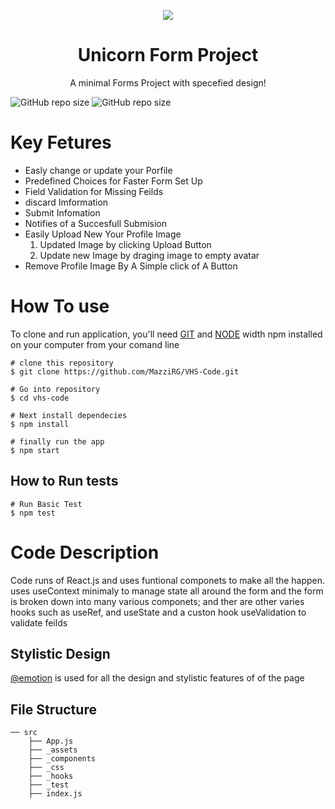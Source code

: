 


<p align="center">
  <img src="https://i.ibb.co/BGqTNk4/Group-1-2.png" />
</p>

<h1 align="center"> Unicorn Form Project </h1>

<p align="center"> A minimal Forms Project with specefied design! </p>

![GitHub repo size](https://img.shields.io/badge/Library-React-blue)
![GitHub repo size](https://img.shields.io/badge/Styles-Emotion-blueviolet)

# Key Fetures
- Easly change or update your Porfile 
- Predefined Choices for Faster Form Set Up
- Field Validation for Missing Feilds
- discard Imformation
- Submit Infomation
- Notifies of a Succesfull Submision
- Easily Upload New Your Profile Image
    1. Updated Image by clicking Upload Button
    2. Update new Image by draging image to empty avatar
- Remove Profile Image By A Simple click of A Button


# How To use
To clone and run application, you'll need [GIT](https://git-scm.com/) and [NODE](https://nodejs.org/en/) width npm installed on your computer from your comand line 

    # clone this repository
    $ git clone https://github.com/MazziRG/VHS-Code.git

    # Go into repository
    $ cd vhs-code

    # Next install dependecies
    $ npm install

    # finally run the app
    $ npm start

## How to Run tests
    # Run Basic Test
    $ npm test

# Code Description 

Code runs of React.js and uses funtional componets to make all the happen.
uses useContext minimaly to manage state all around the form and the form is broken down into many various componets;
and ther are other varies hooks such as useRef, and useState and a custon hook useValidation to validate feilds

## Stylistic Design 
[@emotion](https://emotion.sh/docs/introduction) is used for all the design and  stylistic features of of the page 

## File Structure
    ── src
        ├── App.js
        ├── _assets
        ├── _components
        ├── _css
        ├── _hooks
        ├── _test
        ├── index.js

